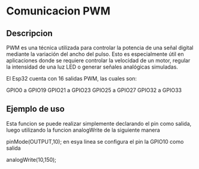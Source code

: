 # Comunicacion PWM

## Descripcion

PWM es una técnica utilizada para controlar la potencia de una señal digital mediante la variación del ancho del pulso. 
Esto es especialmente útil en aplicaciones donde se requiere controlar la velocidad de un motor, regular la intensidad de una luz LED o generar señales analógicas simuladas.

El Esp32 cuenta con 16 salidas PWM, las cuales son:

GPIO0 a GPIO19
GPIO21 a GPIO23
GPIO25 a GPIO27
GPIO32 a GPIO33

## Ejemplo de uso

Esta funcion se puede realizar simplemente declarando el pin como salida, luego utilizando la funcion analogWrite de la siguiente manera

pinMode(OUTPUT,10); en esya linea se configura el pin la GPIO10 como salida

analogWrite(10,150);